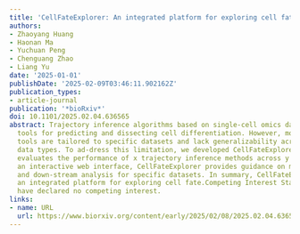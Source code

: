```yaml
---
title: 'CellFateExplorer: An integrated platform for exploring cell fate'
authors:
- Zhaoyang Huang
- Haonan Ma
- Yuchuan Peng
- Chenguang Zhao
- Liang Yu
date: '2025-01-01'
publishDate: '2025-02-09T03:46:11.902162Z'
publication_types:
- article-journal
publication: '*bioRxiv*'
doi: 10.1101/2025.02.04.636565
abstract: Trajectory inference algorithms based on single-cell omics data are powerful
  tools for predicting and dissecting cell differentiation. However, most existing
  tools are tailored to specific datasets and lack generalizability across diverse
  data types. To ad-dress this limitation, we developed CellFateExplorer, systematically
  evaluates the performance of x trajectory inference methods across y datasets. Through
  an interactive web interface, CellFateExplorer provides guidance on method selection
  and down-stream analysis for specific datasets. In summary, CellFateExplorer is
  an integrated platform for exploring cell fate.Competing Interest StatementThe authors
  have declared no competing interest.
links:
- name: URL
  url: https://www.biorxiv.org/content/early/2025/02/08/2025.02.04.636565
---
```

